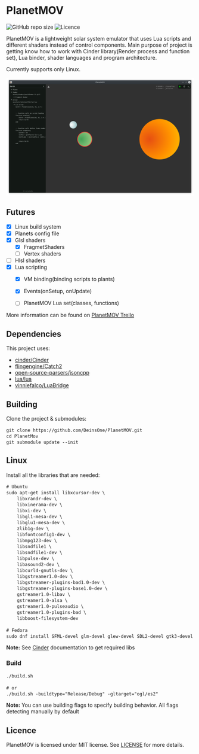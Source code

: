 # PlanetMOV

![GitHub repo size](https://img.shields.io/github/languages/code-size/DeinsOne/PlanetMOV?style=flat-square&color=red)
![Licence](https://img.shields.io/github/license/DeinsOne/PlanetMOV?style=flat-square&color=red)

PlanetMOV is a lightweight solar system emulator that uses Lua scripts and different shaders instead of control components. Main purpose of project is getting know how to work with Cinder library(Render process and function set), Lua binder, shader languages and program architecture.

Currently supports only Linux.

![](docs/Screenshot1.png)



## Futures

- [x] Linux build system
- [x] Planets config file
- [x] Glsl shaders
    - [x] FragmetShaders
    - [ ] Vertex shaders
- [ ] Hlsl shaders
- [x] Lua scripting
    - [x] VM binding(binding scripts to plants) 
    - [x] Events(onSetup, onUpdate)
    - [ ] PlanetMOV Lua set(classes, functions)


More information can be found on [PlanetMOV Trello](https://trello.com/b/55gNFNto)



## Dependencies

This project uses:
- [cinder/Cinder](https://github.com/cinder/Cinder.git)
- [flingengine/Catch2](https://github.com/flingengine/Catch2.git)
- [open-source-parsers/jsoncpp](https://github.com/open-source-parsers/jsoncpp.git)
- [lua/lua](https://github.com/lua/lua.git)
- [vinniefalco/LuaBridge](https://github.com/vinniefalco/LuaBridge.git)



## Building

Clone the project & submodules:

```
git clone https://github.com/DeinsOne/PlanetMOV.git
cd PlanetMov
git submodule update --init
```

## Linux

Install all the libraries that are needed:

```
# Ubuntu
sudo apt-get install libxcursor-dev \
    libxrandr-dev \
    libxinerama-dev \
    libxi-dev \
    libgl1-mesa-dev \
    libglu1-mesa-dev \
    zlib1g-dev \
    libfontconfig1-dev \
    libmpg123-dev \
    libsndfile1 \
    libsndfile1-dev \
    libpulse-dev \
    libasound2-dev \
    libcurl4-gnutls-dev \
    libgstreamer1.0-dev \
    libgstreamer-plugins-bad1.0-dev \
    libgstreamer-plugins-base1.0-dev \
    gstreamer1.0-libav \
    gstreamer1.0-alsa \
    gstreamer1.0-pulseaudio \
    gstreamer1.0-plugins-bad \
    libboost-filesystem-dev

# Fedora
sudo dnf install SFML-devel glm-devel glew-devel SDL2-devel gtk3-devel
```

__Note:__ See [Cinder](https://libcinder.org/docs/index.html) documentation to get required libs

### Build

```
./build.sh

# or 
./build.sh -buildtype="Release/Debug" -gltarget="ogl/es2"
```

__Note:__ You can use building flags to specify building behavior. All flags detecting manually by default 


## Licence

PlanetMOV is licensed under MIT license. See [LICENSE](./LICENSE) for more details.